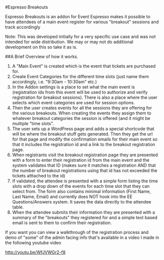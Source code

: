 #Espresso Breakouts

Espresso Breakouts is an addon for Event Espresso makes it possible to have attendees of a main event register for various "breakout" sessions and track accordingly

Note: This was developed initially for a very specific use case and was not intended for wide distribution.  We may or may not do additional development on this so take it as is.

##A Brief Overview of how it works.

1.  A "Main Event" is created which is the event that tickets are purchased for.
2.  Create Event Categories for the different time slots (just name them accordingly, i.e. "9:30am - 10:30am" etc.)
3.  In the Addon settings is a place to set what the main event is (registration ids from this event will be used to authorize and verify registration for breakout sessions). There is also a place where the user selects which event categories are used for session options.
4.  Then the user creates events for all the sessions they are offering for the various breakouts. When creating the events they assign them to whatever breakout categories the session is offered (and it might be multiple "time slots".
5.  The user sets up a WordPress page and adds a special shortcode that will be where the breakout stuff gets generated. Then they get the url for that page and modify the confirmation emails for their main event so that it includes the registration id and a link to the breakout registration page. 
6.  When registrants visit the breakout registration page they are presented with a form to enter their registration id from the main event and the system validates that ID (makes sure it matches a registration AND that the number of breakout registrations using that id has not exceeded the tickets atttached to the id)
7.  If validated, the attendee is presented with a simple form listing the time slots with a drop down of the events for each time slot that they can select from. The form also contains minimal information (First Name, Last Name, Email) and currently does NOT hook into the EE Questions/Answers system. It saves the data directly to the attendee table.
8.  When the attendee submits their information they are presented with a summary of the "breakouts" they registered for and a simple text based email is sent to them to confirm their registration.

If you want you can view a walkthrough of the registration process and demo of "some" of the admin facing info that's available in a video I made in the following youtube video

 http://youtu.be/WfJVWGr2-f8